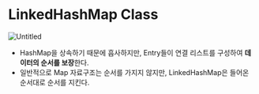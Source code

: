 # LinkedHashMap Class

![Untitled](LinkedHashMap%20Class%2050bd0b87454e49118ceb1033ab8fd727/Untitled.png)

- HashMap을 상속하기 때문에 흡사하지만, Entry들이 연결 리스트를 구성하여 **데이터의 순서를 보장**한다.
- 일반적으로 Map 자료구조는 순서를 가지지 않지만, LinkedHashMap은 들어온 순서대로 순서를 지킨다.
